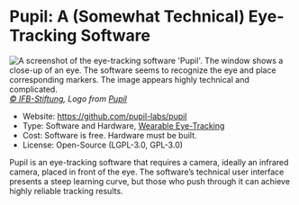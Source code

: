 # Pupil: A (Somewhat Technical) Eye-Tracking Software

![](/pupil.jpg "A screenshot of the eye-tracking software 'Pupil'. The window shows a close-up of an eye. The software seems to recognize the eye and place corresponding markers. The image appears highly technical and complicated.")
_[© IFB-Stiftung](https://ifb-stiftung.de/), Logo from [Pupil](https://pupil-labs.com)_

- Website: https://github.com/pupil-labs/pupil
- Type: Software and Hardware, [Wearable Eye-Tracking](/02-basic-knowledge/02-eye-tracking-what-is-this#wearable-based-eye-tracking)
- Cost: Software is free. Hardware must be built.
- License: Open-Source (LGPL-3.0, GPL-3.0)

Pupil is an eye-tracking software that requires a camera, ideally an infrared camera, placed in front of the eye. The software’s technical user interface presents a steep learning curve, but those who push through it can achieve highly reliable tracking results.
